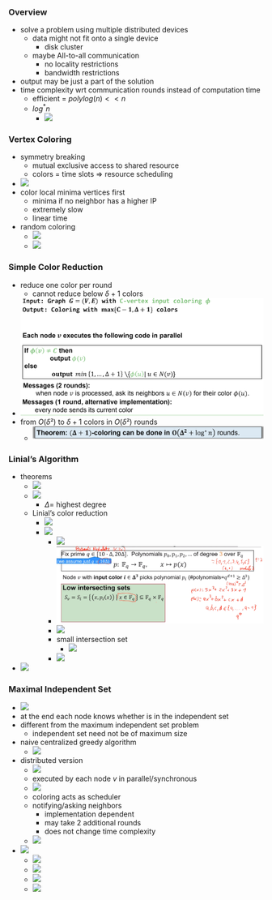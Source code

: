 ### Overview
+ solve a problem using multiple distributed devices
	+ data might not fit onto a single device
		+ disk cluster
	+ maybe All-to-all communication
		+ no locality restrictions
		+ bandwidth restrictions
+ output may be just a part of the solution
+  time complexity wrt communication rounds instead of computation time
	+ efficient = $poly log(n) << n$
	+ $log^{*}n$
		+ ![](Pasted%20image%2020231201200005.png)

### Vertex Coloring
+ symmetry breaking
	+ mutual exclusive access to shared resource
	+ colors = time slots => resource scheduling
+ ![](Pasted%20image%2020231201194921.png)
+ color local minima vertices first
	+ minima if no neighbor has a higher IP
	+ extremely slow
	+ linear time
+ random coloring
	+ ![](Pasted%20image%2020231201204548.png)
	+ ![](Pasted%20image%2020231201204739.png)

### Simple Color Reduction
+ reduce one color per round
	+ cannot reduce below $\delta + 1$ colors
+ ![](Pasted%20image%2020240128102610.png)
+ from $O(\delta²)$ to $\delta + 1$ colors in $O(\delta²)$ rounds
	+ ![](Pasted%20image%2020240128102705.png)

### Linial’s Algorithm
+ theorems
	+ ![](Pasted%20image%2020231201200321.png)
	+ ![](Pasted%20image%2020231201200306.png)
		+ $\Delta=$ highest degree
	+ Linial’s color reduction
		+ ![](Pasted%20image%2020231201200827.png)
		+ ![](Pasted%20image%2020231201201111.png)
			+ ![](Pasted%20image%2020231201201312.png)
			+ ![](Pasted%20image%2020240128105450.png)
			+ ![](Pasted%20image%2020231201201830.png)
			+ small intersection set
				+ ![](Pasted%20image%2020231201202049.png)
			+ ![](Pasted%20image%2020231201202233.png)
+ ![](Pasted%20image%2020231201202254.png)

### Maximal Independent Set
+ ![](Pasted%20image%2020231201202450.png)
+ at the end each node knows whether is in the independent set
+ different from the maximum independent set problem
	+ independent set need not be of maximum size
+ naive centralized greedy algorithm
	+ ![](Pasted%20image%2020231201203123.png)
+ distributed version
	+ ![](Pasted%20image%2020231201203355.png)
	+ executed by each node $v$ in parallel/synchronous
	+ ![](Pasted%20image%2020231201203425.png)
	+ coloring acts as scheduler
	+ notifying/asking neighbors
		+ implementation dependent
		+ may take 2 additional rounds
		+ does not change time complexity
	+ ![](Pasted%20image%2020231201203834.png)
+ ![](Pasted%20image%2020231201204110.png)
	+ ![](Pasted%20image%2020231201204056.png)
	+ ![](Pasted%20image%2020231201204144.png)
	+ ![](Pasted%20image%2020231201204201.png)
	+ ![](Pasted%20image%2020231201204306.png)